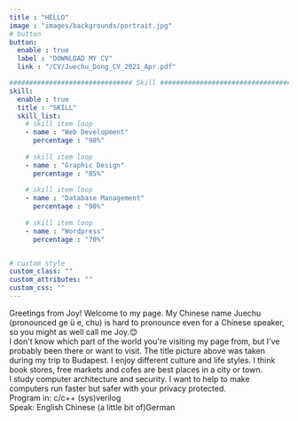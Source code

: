 ```yaml
---
title : "HELLO"
image : "images/backgrounds/portrait.jpg"
# button
button:
  enable : true
  label : "DOWNLOAD MY CV"
  link : "/CV/Juechu_Dong_CV_2021_Apr.pdf"

############################### Skill #################################
skill:
  enable : true
  title : "SKILL"
  skill_list:
    # skill item loop
    - name : "Web Development"
      percentage : "98%"
      
    # skill item loop
    - name : "Graphic Design"
      percentage : "85%"
      
    # skill item loop
    - name : "Database Management"
      percentage : "90%"
      
    # skill item loop
    - name : "Wordpress"
      percentage : "70%"


# custom style
custom_class: "" 
custom_attributes: "" 
custom_css: ""
---
```

Greetings from Joy! Welcome to my page. My Chinese name Juechu (pronounced ge ü e, chu) is hard to pronounce even for a Chinese speaker, so you might as well call me Joy.😊 <br>
I don't know which part of the world you're visiting my page from, but I've probably been there or want to visit. The title picture above was taken during my trip to Budapest. I enjoy different culture and life styles. I think book stores, free markets and cofes are best places in a city or town. <br>
I study computer architecture and security. I want to help to make computers run faster but safer with your privacy protected. <br>
Program in: c/c++ (sys)verilog <br>
Speak: English Chinese (a little bit of)German
